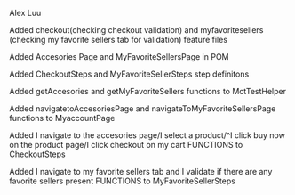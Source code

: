 Alex Luu

Added checkout(checking checkout validation) and myfavoritesellers (checking my favorite sellers tab for validation) feature files

Added Accesories Page and MyFavoriteSellersPage in POM

Added CheckoutSteps and MyFavoriteSellerSteps step definitons

Added getAccesories and getMyFavoriteSellers functions to MctTestHelper

Added navigatetoAccesoriesPage and navigateToMyFavoriteSellersPage functions to MyaccountPage

Added I navigate to the accesories page/I select a product/^I click buy now on the product page/I click checkout on my cart FUNCTIONS to CheckoutSteps

Added I navigate to my favorite sellers tab and I validate if there are any favorite sellers present FUNCTIONS to MyFavoriteSellerSteps

